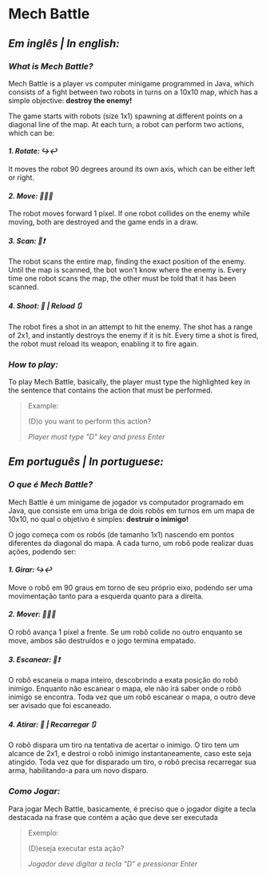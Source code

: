 # Mech Battle

## *Em inglês | In english:*

### *What is Mech Battle?*
Mech Battle is a player vs computer minigame programmed in Java, which consists of a fight between two robots in turns on a 10x10 map, which has a simple objective: **destroy the enemy!**

The game starts with robots (size 1x1) spawning at different points on a diagonal line of the map. At each turn, a robot can perform two actions, which can be:

#### *1. Rotate: ↪↩*
It moves the robot 90 degrees around its own axis, which can be either left or right.

#### *2. Move: 🚶‍♂️💨*
The robot moves forward 1 pixel. If one robot collides on the enemy while moving, both are destroyed and the game ends in a draw. 

#### *3. Scan: 🤖:exclamation:*
The robot scans the entire map, finding the exact position of the enemy. Until the map is scanned, the bot won't know where the enemy is. Every time one robot scans the map, the other must be told that it has been scanned.

#### *4. Shoot: :gun: | Reload 🔃*
The robot fires a shot in an attempt to hit the enemy. The shot has a range of 2x1, and instantly destroys the enemy if it is hit. Every time a shot is fired, the robot must reload its weapon, enabling it to fire again. 

### *How to play:*
To play Mech Battle, basically, the player must type the highlighted key in the sentence that contains the action that must be performed.
> Example:
>
> (D)o you want to perform this action?
>
> *Player must type "D" key and press Enter* 

## *Em português | In portuguese:*

### *O que é Mech Battle?*
Mech Battle é um minigame de jogador vs computador programado em Java, que consiste em uma briga de dois robôs em turnos em um mapa de 10x10, no qual o objetivo é simples: **destruir o inimigo!**

O jogo começa com os robôs (de tamanho 1x1) nascendo em pontos diferentes da diagonal do mapa. A cada turno, um robô pode realizar duas ações, podendo ser:

#### *1. Girar: ↪↩*
Move o robô em 90 graus em torno de seu próprio eixo, podendo ser uma movimentação tanto para a esquerda quanto para a direita.

#### *2. Mover: 🚶‍♂️💨*
O robô avança 1 pixel a frente. Se um robô colide no outro enquanto se move, ambos são destruídos e o jogo termina empatado.

#### *3. Escanear: 🤖:exclamation:*
O robô escaneia o mapa inteiro, descobrindo a exata posição do robô inimigo. Enquanto não escanear o mapa, ele não irá saber onde o robô inimigo se encontra. Toda vez que um robô escanear o mapa, o outro deve ser avisado que foi escaneado.

#### *4. Atirar: :gun: | Recarregar 🔃*
O robô dispara um tiro na tentativa de acertar o inimigo. O tiro tem um alcance de 2x1, e destroi o robô inimigo instantaneamente, caso este seja atingido. Toda vez que for disparado um tiro, o robô precisa recarregar sua arma, habilitando-a para um novo disparo.

### *Como Jogar:*
Para jogar Mech Battle, basicamente, é preciso que o jogador digite a tecla destacada na frase que contém a ação que deve ser executada
> Exemplo:
> 
> (D)eseja executar esta ação?
> 
> *Jogador deve digitar a tecla "D" e pressionar Enter*
